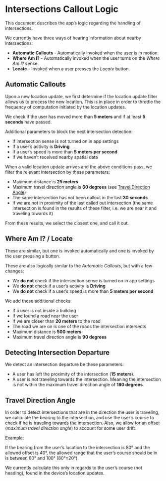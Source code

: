 # Intersections Callout Logic

This document describes the app’s logic regarding the handling of intersections.

We currently have three ways of hearing information about nearby intersections:

* **Automatic Callouts** - Automatically invoked when the user is in motion.
* **Where Am I?** - Automatically invoked when the user turns on the _Where Am I?_ sense.
* **Locate** - Invoked when a user presses the _Locate_ button.

## Automatic Callouts

Upon a new location update, we first determine if the location update filter allows us to process the new location. This is in place in order to throttle the frequency of computation initiated by the location updates.

We check if the user has moved more than **5 meters** and if at least **5 seconds** have passed.

Additional parameters to block the next intersection detection:

* If intersection sense is not turned on in app settings
* If a user’s activity is **Driving**
* If a user’s speed is more than **5 meters per second**
* If we haven’t received nearby spatial data

When a valid location update arrives and the above conditions pass, we filter the relevant intersection by these parameters:

* Maximum distance is **25 meters**
* Maximum travel direction angle is **60 degrees** (see [Travel Direction Angle](#travel-direction-angle))
* The same intersection has not been callout in the last **30 seconds**
* If we are not in proximity of the last called out intersection (the same intersection is found in the results of these filter, i.e. we are near it and traveling towards it)

From these results, we select the closest one, and call it out.

## Where Am I? / Locate

These are similar, but one is invoked automatically and one is invoked by the user pressing a button.

These are also logically similar to the _Automatic Callouts_, but with a few changes:

* We **do not** check if the intersection sense is turned on in app settings
* We **do not** check if a user’s activity is **Driving**
* We **do not** check if a user’s speed is more than **5 meters per second**

We add these additional checks:

* If a user is not inside a building
* If we found a road near the user
* If we are closer than **20 meters** to the road
* The road we are on is one of the roads the intersection intersects
* Maximum distance is **500 meters**
* Maximum travel direction angle is **90 degrees**

## Detecting Intersection Departure

We detect an intersection departure be these parameters:

* A user has left the proximity of the intersection (**15 meters**).
* A user is not traveling towards the intersection. Meaning the intersection is not within the maximum travel direction angle of **180 degrees**.

## Travel Direction Angle

In order to detect intersections that are in the direction the user is traveling, we calculate the bearing to the intersection, and use the user’s course to check if he is traveling towards the intersection. Also, we allow for an offset (_maximum travel direction angle_) to account for some user drift.

Example:

If the bearing from the user’s location to the intersection is 80° and the allowed offset is 40°, the allowed range that the user’s course should be in is between 60° and 100° (80°±20°).

We currently calculate this only in regards to the user’s course (not heading), found in the device’s location updates.

